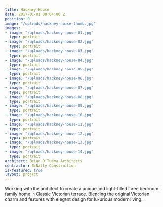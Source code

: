 ```yaml
---
title: Hackney House
date: 2017-01-01 00:04:00 Z
position: 0
image: "/uploads/hackney-house-thumb.jpg"
images:
- image: "/uploads/hackney-house-01.jpg"
  type: portrait
- image: "/uploads/hackney-house-02.jpg"
  type: portrait
- image: "/uploads/hackney-house-03.jpg"
  type: portrait
- image: "/uploads/hackney-house-04.jpg"
  type: portrait
- image: "/uploads/hackney-house-05.jpg"
  type: portrait
- image: "/uploads/hackney-house-06.jpg"
  type: portrait
- image: "/uploads/hackney-house-07.jpg"
  type: portrait
- image: "/uploads/hackney-house-08.jpg"
  type: portrait
- image: "/uploads/hackney-house-09.jpg"
  type: portrait
- image: "/uploads/hackney-house-10.jpg"
  type: portrait
- image: "/uploads/hackney-house-11.jpg"
  type: portrait
- image: "/uploads/hackney-house-12.jpg"
  type: portrait
- image: "/uploads/hackney-house-13.jpg"
  type: portrait
- image: "/uploads/hackney-house-14.jpg"
  type: portrait
architect: Brian O’Tuama Architects
contractor: McNally Construction
is-featured: true
layout: project
---
```


Working with the architect to create a unique and light-filled three bedroom family home in Classic Victorian terrace. Blending the original Victorian charm and features with elegant design for luxurious modern living.